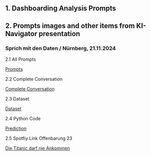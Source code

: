 ## 1. Dashboarding Analysis Prompts ##
## 2. Prompts images and other items from KI-Navigator presentation ##
### Sprich mit  den Daten / Nürnberg, 21.11.2024 ### 

2.1 All Prompts

[Prompts](Titanic%20Dataset/Titanic%20Questions.md)

2.2 Complete Conversation

[Complete Conversation](Titanic%20Dataset/Titanic%20Dataset%20Full%20Conversation.md)

2.3 Dataset

[Dataset](Titanic%20Dataset/Titanic%20Dataset.csv)

2.4 Python Code

[Prediction](Titanic%20Dataset/predict_titanic.py)

2.5 Spotfiy Link Offenbarung 23 

[Die Titanic darf nie Ankommen](https://open.spotify.com/album/6waeaRCI5HTFTmkQtghMVS)

